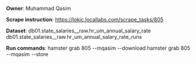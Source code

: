 **Owner**: Muhammad Qasim

**Scrape instruction**:  https://lokic.locallabs.com/scrape_tasks/805

**Dataset**:  db01.state_salaries__raw.hr_um_annual_salary_rate
              db01.state_salaries__raw.hr_um_annual_salary_rate_runs

**Run commands**:  hamster grab 805 --mqasim --download
                   hamster grab 805 --mqasim --store
